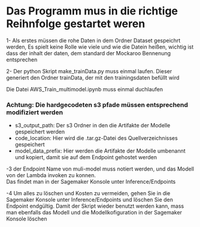 <h1>Das Programm mus in die richtige Reihnfolge gestartet weren</h1>

<p>1- Als erstes müssen die rohe Daten in dem Ordner Dataset gespeichrt werden, Es spielt keine Rolle wie viele und wie die Datein heißen, wichtig ist dass der inhalt der daten, dem standard der Mockaroo Bennenung  entsprechen</p>

<p>2- Der python Skript make_trainData.py muss einmal laufen. Dieser generiert den Ordner trainData, der mit den trainingsdaten befüllt wird</p>

<p>Die Datei AWS_Train_multimodel.ipynb muss einmal duchlaufen</p>
<h3>Achtung: Die hardgecodeten s3 pfade müssen entsprechend modifiziert werden</h3>
<ul>
    <li>s3_output_path: Der s3 Ordner in den die Artifakte der Modelle gespeichert werden</li>
    <li>code_location: Hier wird die .tar.gz-Datei des Quellverzeichnisses gespeichert</li>
    <li>model_data_prefix: Hier werden die Artifakte der Modelle umbenannt und kopiert, damit sie auf dem Endpoint gehostet werden 
    </li>
</ul>

<p>-3 der Endpoint Name von muli-model muss notiert werden, und das Modell von der Lambda invoken zu konnen.<br>Das findet man in der Sagemaker Konsole unter Inference/Endpoints</p>

<p>-4 Um alles zu löschen und Kosten zu vermeiden, gehen Sie in die Sagemaker Konsole unter Inference/Endpoints und löschen Sie den Endpoint endgültig. Damit der Skript wieder benutzt werden kann, mass man ebenfalls das Modell und die Modellkofiguration in der Sagemaker Konsole löschen</p>
<p></p>



